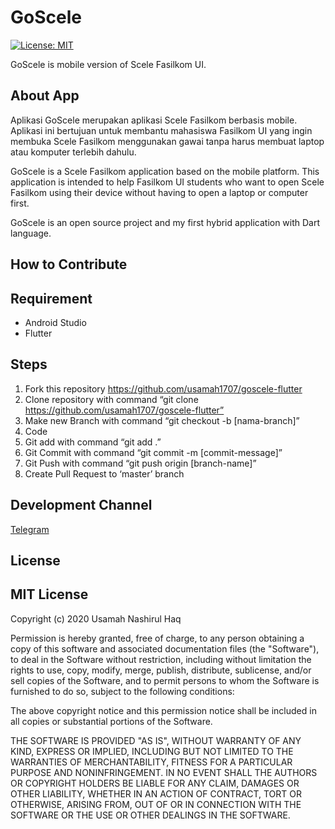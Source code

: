 GoScele
=======

[![License: MIT](https://img.shields.io/badge/License-MIT-yellow.svg)](https://opensource.org/licenses/MIT)

GoScele is mobile version of Scele Fasilkom UI.

About App
---------
Aplikasi GoScele merupakan aplikasi Scele Fasilkom berbasis mobile. Aplikasi ini bertujuan untuk membantu mahasiswa Fasilkom UI yang ingin membuka Scele Fasilkom menggunakan gawai tanpa harus membuat laptop atau komputer terlebih dahulu.

GoScele is a Scele Fasilkom application based on the mobile platform. This application is intended to help Fasilkom UI students who want to open Scele Fasilkom using their device without having to open a laptop or computer first. 

GoScele is an open source project and my first hybrid application with Dart language.

How to Contribute
-----------------
## Requirement
- Android Studio
- Flutter

## Steps
1. Fork this repository https://github.com/usamah1707/goscele-flutter
2. Clone repository with command “git clone https://github.com/usamah1707/goscele-flutter”
3. Make new Branch with command “git checkout -b [nama-branch]”
4. Code
5. Git add with command “git add .”
6. Git Commit with command “git commit -m [commit-message]”
7. Git Push with command “git push origin [branch-name]”
8. Create Pull Request to ‘master’ branch

Development Channel
-------------------
[Telegram](https://t.me/joinchat/HU00dWCmIn4G8BiB)

License
-------

## MIT License

Copyright (c) 2020 Usamah Nashirul Haq

Permission is hereby granted, free of charge, to any person obtaining a copy
of this software and associated documentation files (the "Software"), to deal
in the Software without restriction, including without limitation the rights
to use, copy, modify, merge, publish, distribute, sublicense, and/or sell
copies of the Software, and to permit persons to whom the Software is
furnished to do so, subject to the following conditions:

The above copyright notice and this permission notice shall be included in all
copies or substantial portions of the Software.

THE SOFTWARE IS PROVIDED "AS IS", WITHOUT WARRANTY OF ANY KIND, EXPRESS OR
IMPLIED, INCLUDING BUT NOT LIMITED TO THE WARRANTIES OF MERCHANTABILITY,
FITNESS FOR A PARTICULAR PURPOSE AND NONINFRINGEMENT. IN NO EVENT SHALL THE
AUTHORS OR COPYRIGHT HOLDERS BE LIABLE FOR ANY CLAIM, DAMAGES OR OTHER
LIABILITY, WHETHER IN AN ACTION OF CONTRACT, TORT OR OTHERWISE, ARISING FROM,
OUT OF OR IN CONNECTION WITH THE SOFTWARE OR THE USE OR OTHER DEALINGS IN THE
SOFTWARE.


